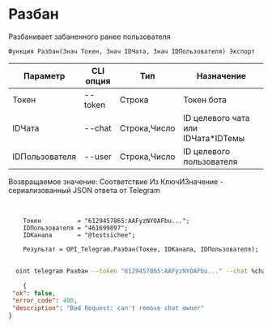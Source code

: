 ﻿---
sidebar_position: 2
---

# Разбан
 Разбанивает забаненного ранее пользователя



`Функция Разбан(Знач Токен, Знач IDЧата, Знач IDПользователя) Экспорт`

  | Параметр | CLI опция | Тип | Назначение |
  |-|-|-|-|
  | Токен | --token | Строка | Токен бота |
  | IDЧата | --chat | Строка,Число | ID целевого чата или IDЧата*IDТемы |
  | IDПользователя | --user | Строка,Число | ID целевого пользователя |

  
  Возвращаемое значение:   Соответствие Из КлючИЗначение - сериализованный JSON ответа от Telegram

<br/>




```bsl title="Пример кода"
    Токен          = "6129457865:AAFyzNYOAFbu...";
    IDПользователя = "461699897";
    IDКанала       = "@testsichee";

    Результат = OPI_Telegram.Разбан(Токен, IDКанала, IDПользователя);
```



```sh title="Пример команды CLI"
    
  oint telegram Разбан --token "6129457865:AAFyzNYOAFbu..." --chat %chat% --user "461699897"

```

```json title="Результат"
    {
 "ok": false,
 "error_code": 400,
 "description": "Bad Request: can't remove chat owner"
}

```
